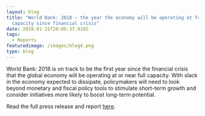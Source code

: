 ```yaml
---
layout: blog
title: "World Bank: 2018 – the year the economy will be operating at full
  capacity since financial crisis"
date: 2018-01-15T20:05:37.918Z
tags:
  - Reports
featuredimage: /images/blog4.png
type: blog
---
```

World Bank: 2018 is on track to be the first year since the financial crisis that the global economy will be operating at or near full capacity. With slack in the economy expected to dissipate, policymakers will need to look beyond monetary and fiscal policy tools to stimulate short-term growth and consider initiatives more likely to boost long-term potential.


Read the full press release and report [here](https://www.worldbank.org/en/news/press-release/2018/01/09/global-economy-to-edge-up-to-3-1-percent-in-2018-but-future-potential-growth-a-concern).